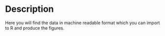 # Description
Here you will find the data in machine readable format which you can import to R and produce the figures.
